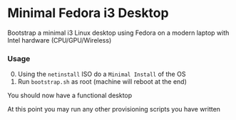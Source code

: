 # Minimal Fedora i3 Desktop

Bootstrap a minimal i3 Linux desktop using Fedora on a modern laptop with Intel hardware (CPU/GPU/Wireless)

### Usage

0. Using the `netinstall` ISO do a `Minimal Install` of the OS
1. Run `bootstrap.sh` as root (machine will reboot at the end)

You should now have a functional desktop

At this point you may run any other provisioning scripts you have written
